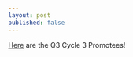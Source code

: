 ```yaml
---
layout: post
published: false
---
```

[Here](https://docs.google.com/document/d/1sqrDKqw8oIod9HaEa3DJczS1dK05DDZEQMPaOIlEGNA/edit?usp=sharing) are the Q3 Cycle 3 Promotees!

